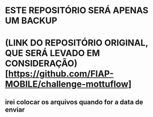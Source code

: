 # ESTE REPOSITÓRIO SERÁ APENAS UM BACKUP
# (LINK DO REPOSITÓRIO ORIGINAL, QUE SERÁ LEVADO EM CONSIDERAÇÃO)[https://github.com/FIAP-MOBILE/challenge-mottuflow]
## irei colocar os arquivos quando for a data de enviar 

